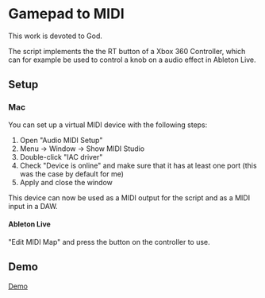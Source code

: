 # Gamepad to MIDI

This work is devoted to God.

The script implements the the RT button of a Xbox 360 Controller,
which can for example be used to control a knob on a audio effect in
Ableton Live.

## Setup

### Mac

You can set up a virtual MIDI device with the following steps:

1. Open "Audio MIDI Setup"
2. Menu -> Window -> Show MIDI Studio
3. Double-click "IAC driver"
4. Check "Device is online" and make sure that it has at least one port (this was the case by default for me)
5. Apply and close the window

This device can now be used as a MIDI output
for the script and as a MIDI input in a DAW.

#### Ableton Live

"Edit MIDI Map" and press the button on the controller to use.

## Demo

[Demo](https://sanjosolutions.github.io/gamepad-to-midi/)

